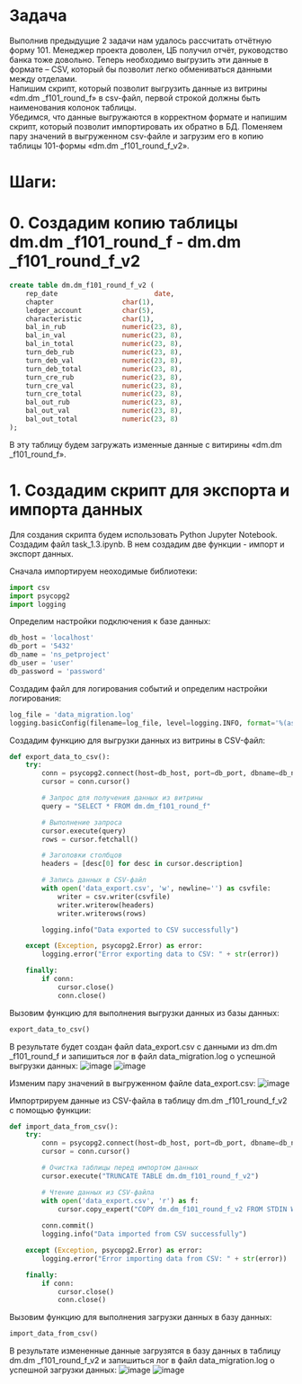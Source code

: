 # Задача
Выполнив предыдущие 2 задачи нам удалось рассчитать отчётную форму 101. Менеджер проекта доволен, ЦБ получил отчёт, руководство банка тоже довольно. Теперь необходимо выгрузить эти данные в формате – CSV, который бы позволит легко обмениваться данными между отделами.  
Напишим скрипт, который позволит выгрузить данные из витрины «dm.dm _f101_round_f» в csv-файл, первой строкой должны быть наименования колонок таблицы.  
Убедимся, что данные выгружаются в корректном формате и напишим скрипт, который позволит импортировать их обратно в БД. 
Поменяем пару значений в выгруженном csv-файле и загрузим его в копию таблицы 101-формы «dm.dm _f101_round_f_v2».

# Шаги:
# 0. Создадим копию таблицы dm.dm _f101_round_f - dm.dm _f101_round_f_v2
```sql
create table dm.dm_f101_round_f_v2 (
    rep_date 		                date,
    chapter 				char(1),
    ledger_account 			char(5),
    characteristic 			char(1),
    bal_in_rub				numeric(23, 8),
    bal_in_val	 			numeric(23, 8),
    bal_in_total			numeric(23, 8),
    turn_deb_rub			numeric(23, 8),
    turn_deb_val	 		numeric(23, 8),
    turn_deb_total	 		numeric(23, 8),
    turn_cre_rub 			numeric(23, 8),
    turn_cre_val	 		numeric(23, 8),
    turn_cre_total 			numeric(23, 8),
    bal_out_rub		 		numeric(23, 8),
    bal_out_val				numeric(23, 8),
    bal_out_total 			numeric(23, 8)
);
```
В эту таблицу будем загружать изменные данные с витирины «dm.dm _f101_round_f».

# 1. Создадим скрипт для экспорта и импорта данных  
Для создания скрипта будем использовать Python Jupyter Notebook.  
Создадим файл task_1.3.ipynb. В нем создадим две функции - импорт и экспорт данных.

Сначала импортируем неоходимые библиотеки:
```python
import csv
import psycopg2
import logging
```
Определим  настройки подключения к базе данных:
```python
db_host = 'localhost'
db_port = '5432'
db_name = 'ns_petproject'
db_user = 'user'
db_password = 'password'
```
Создадим файл для логирования событий и определим настройки логирования:
```python
log_file = 'data_migration.log'
logging.basicConfig(filename=log_file, level=logging.INFO, format='%(asctime)s - %(levelname)s - %(message)s')
```
Создадим функцию для выгрузки данных из витрины в CSV-файл:
```python
def export_data_to_csv():
    try:
        conn = psycopg2.connect(host=db_host, port=db_port, dbname=db_name, user=db_user, password=db_password)
        cursor = conn.cursor()

        # Запрос для получения данных из витрины
        query = "SELECT * FROM dm.dm_f101_round_f"

        # Выполнение запроса
        cursor.execute(query)
        rows = cursor.fetchall()

        # Заголовки столбцов
        headers = [desc[0] for desc in cursor.description]

        # Запись данных в CSV-файл
        with open('data_export.csv', 'w', newline='') as csvfile:
            writer = csv.writer(csvfile)
            writer.writerow(headers)
            writer.writerows(rows)

        logging.info("Data exported to CSV successfully")

    except (Exception, psycopg2.Error) as error:
        logging.error("Error exporting data to CSV: " + str(error))

    finally:
        if conn:
            cursor.close()
            conn.close()
```
Вызовим функцию для выполнения выгрузки данных из базы данных:
```python
export_data_to_csv()
```
В результате будет создан файл data_export.csv с данными из dm.dm _f101_round_f и запишиться лог в файл data_migration.log о успешной выгрузки данных:
![image](https://github.com/poludin/project_full_cycle_etl/assets/70154853/b06e040e-99ba-401a-9f2d-4fd1070f3b3b)
![image](https://github.com/poludin/project_full_cycle_etl/assets/70154853/81327b0d-5a47-46e9-bc1a-7d8395872b23)

Изменим пару значений в выгруженном файле data_export.csv:
![image](https://github.com/poludin/project_full_cycle_etl/assets/70154853/9bfbc8c7-7d4a-4f07-ab4e-d663a52c95d2)

Импортрируем данные из CSV-файла в таблицу dm.dm _f101_round_f_v2 с помощью функции:
```python
def import_data_from_csv():
    try:
        conn = psycopg2.connect(host=db_host, port=db_port, dbname=db_name, user=db_user, password=db_password)
        cursor = conn.cursor()

        # Очистка таблицы перед импортом данных
        cursor.execute("TRUNCATE TABLE dm.dm_f101_round_f_v2")

        # Чтение данных из CSV-файла
        with open('data_export.csv', 'r') as f:
            cursor.copy_expert("COPY dm.dm_f101_round_f_v2 FROM STDIN WITH (FORMAT CSV, HEADER)", f)
    
        conn.commit()
        logging.info("Data imported from CSV successfully")

    except (Exception, psycopg2.Error) as error:
        logging.error("Error importing data from CSV: " + str(error))

    finally:
        if conn:
            cursor.close()
            conn.close()
```
Вызовим функцию для выполнения загрузки данных в базу данных:
```python
import_data_from_csv()
```
В результате измененные данные загрузятся в базу данных в таблицу dm.dm _f101_round_f_v2 и запишиться лог в файл data_migration.log о успешной загрузки данных:
![image](https://github.com/poludin/project_full_cycle_etl/assets/70154853/eb7d7625-e0ac-4f3b-bce9-144988f4b616)
![image](https://github.com/poludin/project_full_cycle_etl/assets/70154853/7285a5fc-7ca6-48e9-9912-d500de785c65)


